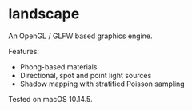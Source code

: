 # landscape

An OpenGL / GLFW based graphics engine.

Features:
- Phong-based materials
- Directional, spot and point light sources
- Shadow mapping with stratified Poisson sampling

Tested on macOS 10.14.5.

